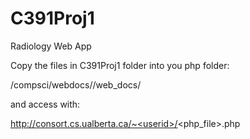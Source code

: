 C391Proj1
=========

Radiology Web App


Copy the files in C391Proj1 folder into you php folder:

/compsci/webdocs/<userid>/web_docs/

and access with:

http://consort.cs.ualberta.ca/~<userid>/<php_file>.php
